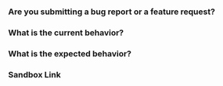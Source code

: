 ### Are you submitting a **bug report** or a **feature request**?
<!-- Feel free to ask any questions. -->


### What is the current behavior?
<!-- If this is a bug, please include steps to reproduce and a minimal demo of the problem using Plunkr, WebpackBin or JSFiddle. -->


### What is the expected behavior?


### Sandbox Link
<!-- Problems are much easier to understand and debug if they can be demonstrated in a minimal environment. Pick the example sandbox (linked on the README) that is most like your app, and see if you can reproduce the problem.  -->
